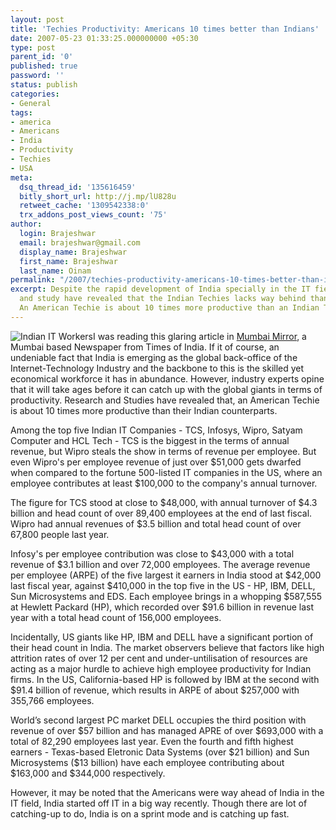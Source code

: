 ```yaml
---
layout: post
title: 'Techies Productivity: Americans 10 times better than Indians'
date: 2007-05-23 01:33:25.000000000 +05:30
type: post
parent_id: '0'
published: true
password: ''
status: publish
categories:
- General
tags:
- america
- Americans
- India
- Productivity
- Techies
- USA
meta:
  dsq_thread_id: '135616459'
  bitly_short_url: http://j.mp/lU828u
  retweet_cache: '1309542338:0'
  trx_addons_post_views_count: '75'
author:
  login: Brajeshwar
  email: brajeshwar@gmail.com
  display_name: Brajeshwar
  first_name: Brajeshwar
  last_name: Oinam
permalink: "/2007/techies-productivity-americans-10-times-better-than-indians/"
excerpt: Despite the rapid development of India specially in the IT field, research
  and study have revealed that the Indian Techies lacks way behind than their US counterparts.
  An American Techie is about 10 times more productive than an Indian Techie.
---
```

<p><img src="{{ site.baseurl }}/assets/2007/05/callcenter.jpg" alt="Indian IT Workers" />I was reading this glaring article in <a href="http://www.mumbaimirror.com/">Mumbai Mirror</a>, a Mumbai based Newspaper from Times of India. If it of course, an undeniable fact that India is emerging as the global back-office of the Internet-Technology Industry and the backbone to this is the skilled yet economical workforce it has in abundance. However, industry experts opine that it will take ages before it can catch up with the global giants in terms of productivity. Research and Studies have revealed that, an American Techie is about 10 times more productive than their Indian counterparts.</p>
<p><!--more--></p>
<p>Among the top five Indian IT Companies - TCS, Infosys, Wipro, Satyam Computer and HCL Tech - TCS is the biggest in the terms of annual revenue, but Wipro steals the show in terms of revenue per employee. But even Wipro's per employee revenue of just over $51,000 gets dwarfed when compared to the fortune 500-listed IT companies in the US, where an employee contributes at least $100,000 to the company's annual turnover.</p>
<p>The figure for TCS stood at close to $48,000, with annual turnover of $4.3 billion and head count of over 89,400 employees at the end of last fiscal. Wipro had annual revenues of $3.5 billion and total head count of over 67,800 people last year.</p>
<p>Infosy's per employee contribution was close to $43,000 with a total revenue of $3.1 billion and over 72,000 employees. The average revenue per employee (ARPE) of the five largest it earners in India stood at $42,000 last fiscal year, against $410,000 in the top five in the US - HP, IBM, DELL, Sun Microsystems and EDS. Each employee brings in a whopping $587,555 at Hewlett Packard (HP), which recorded over $91.6 billion in revenue last year with a total head count of 156,000 employees.</p>
<p>Incidentally, US giants like HP, IBM and DELL have a significant portion of their head count in India. The market observers believe that factors like high attrition rates of over 12 per cent and under-untilisation of resources are acting as a major hurdle to achieve high employee productivity for Indian firms. In the US, California-based HP is followed by IBM at the second with $91.4 billion of revenue, which results in ARPE of about $257,000 with 355,766 employees.</p>
<p>World&rsquo;s second largest PC market DELL occupies the third position with revenue of over $57 billion and has managed APRE of over $693,000 with a total of 82,290 employees last year. Even the fourth and fifth highest earners - Texas-based Eletronic Data Systems (over $21 billion) and Sun Microsystems ($13 billion) have each employee contributing about $163,000 and $344,000 respectively.</p>
<p>However, it may be noted that the Americans were way ahead of India in the IT field, India started off IT in a big way recently. Though there are lot of catching-up to do, India is on a sprint mode and is catching up fast.</p>
